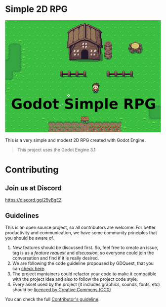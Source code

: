 # Simple 2D RPG

<div style="text-align:center"><img src="godot-simple-rpg.png"></div>

This is a very simple and modest 2D RPG created with Godot Engine.

> This project uses the Godot Engine 3.1

# Contributing

## Join us at Discord

https://discord.gg/25yBgEZ

## Guidelines

This is an open source project, so all contributors are welcome. For better productivity and communication, we have some community principles that you should be aware of.

1. New features should be discussed first. So, feel free to create an issue, tag is as a *feature request* and *discussion*, so everyone could join the conversation and find if it is really desired.
2. We are following the code guideline propoused by GDQuest, that you can [check here](http://docs.godotengine.org/en/latest/getting_started/scripting/gdscript/gdscript_styleguide.html).
3. The project mantainers could refactor your code to make it compatible with the project idea and also to follow the project code style.
4. Every asset used by the project (it includes graphics, sounds, fonts, etc) should be [licenced by Creative Commons (CC0)](https://creativecommons.org/share-your-work/public-domain/cc0/)

You can check the full [Contributor's guideline](CONTRIBUTING.md).
